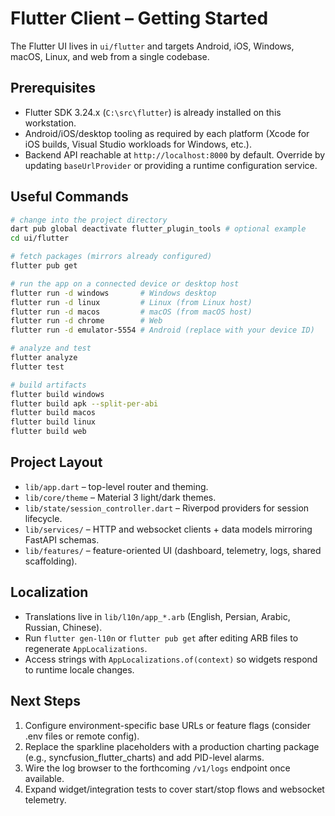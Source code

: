﻿# Flutter Client – Getting Started

The Flutter UI lives in `ui/flutter` and targets Android, iOS, Windows, macOS, Linux, and web from a single codebase.

## Prerequisites
- Flutter SDK 3.24.x (`C:\src\flutter`) is already installed on this workstation.
- Android/iOS/desktop tooling as required by each platform (Xcode for iOS builds, Visual Studio workloads for Windows, etc.).
- Backend API reachable at `http://localhost:8000` by default. Override by updating `baseUrlProvider` or providing a runtime configuration service.

## Useful Commands
```bash
# change into the project directory
dart pub global deactivate flutter_plugin_tools # optional example
cd ui/flutter

# fetch packages (mirrors already configured)
flutter pub get

# run the app on a connected device or desktop host
flutter run -d windows       # Windows desktop
flutter run -d linux         # Linux (from Linux host)
flutter run -d macos         # macOS (from macOS host)
flutter run -d chrome        # Web
flutter run -d emulator-5554 # Android (replace with your device ID)

# analyze and test
flutter analyze
flutter test

# build artifacts
flutter build windows
flutter build apk --split-per-abi
flutter build macos
flutter build linux
flutter build web
```

## Project Layout
- `lib/app.dart` – top-level router and theming.
- `lib/core/theme` – Material 3 light/dark themes.
- `lib/state/session_controller.dart` – Riverpod providers for session lifecycle.
- `lib/services/` – HTTP and websocket clients + data models mirroring FastAPI schemas.
- `lib/features/` – feature-oriented UI (dashboard, telemetry, logs, shared scaffolding).

## Localization
- Translations live in `lib/l10n/app_*.arb` (English, Persian, Arabic, Russian, Chinese).
- Run `flutter gen-l10n` or `flutter pub get` after editing ARB files to regenerate `AppLocalizations`.
- Access strings with `AppLocalizations.of(context)` so widgets respond to runtime locale changes.

## Next Steps
1. Configure environment-specific base URLs or feature flags (consider .env files or remote config).
2. Replace the sparkline placeholders with a production charting package (e.g., syncfusion_flutter_charts) and add PID-level alarms.
3. Wire the log browser to the forthcoming `/v1/logs` endpoint once available.
4. Expand widget/integration tests to cover start/stop flows and websocket telemetry.
